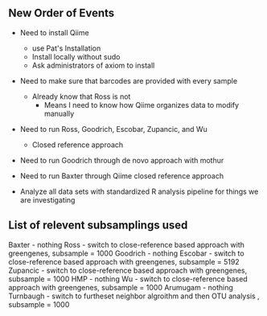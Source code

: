 ## New Order of Events

* Need to install Qiime 
	* use Pat's Installation
	* Install locally without sudo
	* Ask administrators of axiom to install

* Need to make sure that barcodes are provided with every sample
	* Already know that Ross is not 
		* Means I need to know how Qiime organizes data to modify manually
	
* Need to run Ross, Goodrich, Escobar, Zupancic, and Wu 
	* Closed reference approach
	
* Need to run Goodrich through de novo approach with mothur

* Need to run Baxter through Qiime closed reference approach

* Analyze all data sets with standardized R analysis pipeline for things we are investigating
	




## List of relevent subsamplings used

Baxter - nothing
Ross - switch to close-reference based approach with greengenes, subsample = 1000
Goodrich - nothing
Escobar - switch to close-reference based approach with greengenes, subsample = 5192
Zupancic - switch to close-reference based approach with greengenes, subsample = 1000
HMP - nothing
Wu - switch to close-reference based approach with greengenes, subsample = 1000
Arumugam - nothing
Turnbaugh - switch to furtheset neighbor algroithm and then OTU analysis , subsample = 1000

